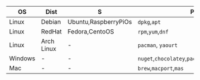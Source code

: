 OS|Dist|S|PM
--|----|-|--
Linux|Debian|Ubuntu,RaspberryPiOs|`dpkg`,`apt`
Linux|RedHat|Fedora,CentoOS|`rpm`,`yum`,`dnf`
Linux|Arch Linux|-|`pacman`, `yaourt`
Windows|-|-|`nuget`,`chocolatey`,`packagemanagemet`,`scoop`
Mac|-|-|`brew`,`macport`,`mas`

